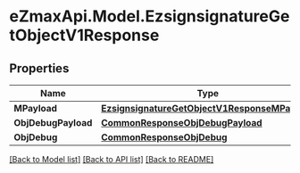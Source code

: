
# eZmaxApi.Model.EzsignsignatureGetObjectV1Response

## Properties

Name | Type | Description | Notes
------------ | ------------- | ------------- | -------------
**MPayload** | [**EzsignsignatureGetObjectV1ResponseMPayload**](EzsignsignatureGetObjectV1ResponseMPayload.md) |  | 
**ObjDebugPayload** | [**CommonResponseObjDebugPayload**](CommonResponseObjDebugPayload.md) |  | [optional] 
**ObjDebug** | [**CommonResponseObjDebug**](CommonResponseObjDebug.md) |  | [optional] 

[[Back to Model list]](../README.md#documentation-for-models)
[[Back to API list]](../README.md#documentation-for-api-endpoints)
[[Back to README]](../README.md)

